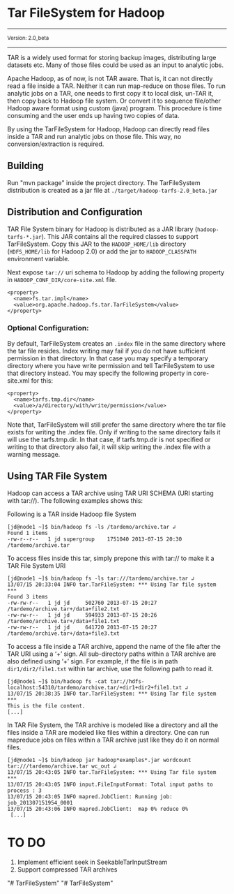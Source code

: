Tar FileSystem for Hadoop
==========================

<hr/>
<small>
Version: 2.0_beta
</small>
<hr/>

TAR is a widely used format for storing backup images, distributing large datasets etc. Many of those files could be used as an input to analytic jobs.

Apache Hadoop, as of now, is not TAR aware. That is, it can not directly read a file inside a TAR. Neither it can run map-reduce on those files. To run analytic jobs on a TAR, one needs to first copy it to local disk, un-TAR it, then copy back to Hadoop file system. Or convert it to sequence file/other Hadoop aware format using custom (java) program. This procedure is time consuming and the user ends up having two copies of data.

By using the TarFileSystem for Hadoop, Hadoop can directly read files inside a TAR and run analytic jobs on those file. This way, no conversion/extraction is required. 

Building
---------
Run "mvn package" inside the project directory. The TarFileSystem distribution is created as a jar file at `./target/hadoop-tarfs-2.0_beta.jar`


Distribution and Configuration
-------------------------------
TAR File System binary for Hadoop is distributed as a JAR library (`hadoop-tarfs-*.jar`). This JAR contains all the required classes to support TarFileSystem. Copy this JAR to the `HADOOP_HOME/lib` directory (`HDFS_HOME/lib` for Hadoop 2.0) or add the jar to `HADOOP_CLASSPATH` environment variable. 

Next expose `tar://` uri schema to Hadoop by adding the following property in `HADOOP_CONF_DIR/core-site.xml` file.

	<property>
	  <name>fs.tar.impl</name>
	  <value>org.apache.hadoop.fs.tar.TarFileSystem</value>
	</property>

### Optional Configuration:

By default, TarFileSystem creates an `.index` file in the same directory where the tar file resides. Index writing may fail if you do not have sufficient permission in that directory. In that case you may specify a temporary directory where you have write permission and tell TarFileSystem to use that directory instead. You may specify the following property in core-site.xml for this:

	<property>
	  <name>tarfs.tmp.dir</name>
	  <value>/a/directory/with/write/permission</value>
	</property>

Note that, TarFileSystem will still prefer the same directory where the tar file exists for writing the .index file. Only if writing to the same directory fails it will use the tarfs.tmp.dir. In that case, if tarfs.tmp.dir is not specified or writing to that directory also fail, it will skip writing the .index file with a warning message.

Using TAR File System
----------------------
Hadoop can access a TAR archive using TAR URI SCHEMA (URI starting with tar://). The following examples shows this:

Following is a TAR inside Hadoop file System

	[jd@node1 ~]$ bin/hadoop fs -ls /tardemo/archive.tar ↲
	Found 1 items
	-rw-r--r--   1 jd supergroup    1751040 2013-07-15 20:30 /tardemo/archive.tar

To access files inside this tar, simply prepone this with tar:// to make it a TAR File System URI

	[jd@node1 ~]$ bin/hadoop fs -ls tar:///tardemo/archive.tar ↲
	13/07/15 20:33:04 INFO tar.TarFileSystem: *** Using Tar file system ***
	Found 3 items
	-rw-rw-r--   1 jd jd     502760 2013-07-15 20:27 /tardemo/archive.tar+/data+file2.txt
	-rw-rw-r--   1 jd jd     594933 2013-07-15 20:26 /tardemo/archive.tar+/data+file1.txt
	-rw-rw-r--   1 jd jd     641720 2013-07-15 20:27 /tardemo/archive.tar+/data+file3.txt

To access a file inside a TAR archive, append the name of the file after the TAR URI using a ‘+’ sign. All sub-directory paths within a TAR archive are also defined using ‘+’ sign. For example, if the file is in path `dir1/dir2/file1.txt` within tar archive, use the following path to read it.

	[jd@node1 ~]$ bin/hadoop fs -cat tar://hdfs-localhost:54310/tardemo/archive.tar/+dir1+dir2+file1.txt ↲
	13/07/15 20:38:35 INFO tar.TarFileSystem: *** Using Tar file system ***
	This is the file content.
	[...]

In TAR File System, the TAR archive is modeled like a directory and all the files inside a TAR are modeled like files within a directory. One can run mapreduce jobs on files within a TAR archive just like they do it on normal files.

	[jd@node1 ~]$ bin/hadoop jar hadoop*examples*.jar wordcount tar:///tardemo/archive.tar wc_out ↲ 
	13/07/15 20:43:05 INFO tar.TarFileSystem: *** Using Tar file system ***
	13/07/15 20:43:05 INFO input.FileInputFormat: Total input paths to process : 3
	13/07/15 20:43:05 INFO mapred.JobClient: Running job: job_201307151954_0001
	13/07/15 20:43:06 INFO mapred.JobClient:  map 0% reduce 0%
	 [...]

# TO DO
  1. Implement efficient seek in SeekableTarInputStream
  2. Support compressed TAR archives

"# TarFileSystem" 
"# TarFileSystem" 
